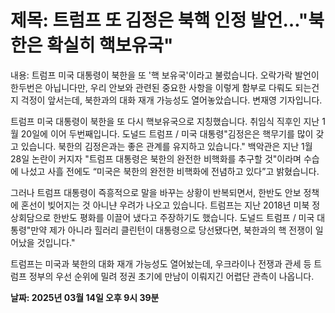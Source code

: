 # **제목: 트럼프 또 김정은 북핵 인정 발언…"북한은 확실히 핵보유국"**

  내용: 트럼프 미국 대통령이 북한을 또 '핵 보유국'이라고 불렀습니다. 오락가락 발언이 한두번은 아닙니다만, 우리 안보와 관련된 중요한 사항을 이렇게 함부로 다뤄도 되는건지 걱정이 앞서는데, 북한과의 대화 재개 가능성도 열어놓았습니다. 변재영 기자입니다.

트럼프 미국 대통령이 북한을 또 다시 핵보유국으로 지칭했습니다. 취임식 직후인 지난 1월 20일에 이어 두번째입니다. 도널드 트럼프 / 미국 대통령"김정은은 핵무기를 많이 갖고 있습니다. 북한의 김정은과는 좋은 관계를 유지하고 있습니다." 백악관은 지난 1월 28일 논란이 커지자 "트럼프 대통령은 북한의 완전한 비핵화를 추구할 것"이라며 수습에 나섰고 사흘 전에도 “미국은 북한의 완전한 비핵화에 전념하고 있다”고 밝혔습니다.

그러나 트럼프 대통령이 즉흥적으로 말을 바꾸는 상황이 반복되면서, 한반도 안보 정책에 혼선이 빚어지는 것 아니냔 우려가 나오고 있습니다. 트럼프는 지난 2018년 미북 정상회담으로 한반도 평화를 이끌어 냈다고 주장하기도 했습니다. 도널드 트럼프 / 미국 대통령"만약 제가 아니라 힐러리 클린턴이 대통령으로 당선됐다면, 북한과의 핵 전쟁이 일어났을 것입니다."

트럼프는 미국과 북한의 대화 재개 가능성도 열어놨는데, 우크라이나 전쟁과 관세 등 트럼프 정부의 우선 순위에 밀려 정권 초기에 만남이 이뤄지긴 어렵단 관측이 나옵니다.

  **날짜: 2025년 03월 14일 오후 9시 39분**